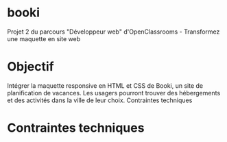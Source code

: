# booki
Projet 2 du parcours "Développeur web" d'OpenClassrooms - Transformez une maquette en site web
# Objectif
Intégrer la maquette responsive en HTML et CSS de Booki, un site de planification de vacances. Les usagers pourront trouver des hébergements et des activités dans la ville de leur choix.
Contraintes techniques
# Contraintes techniques